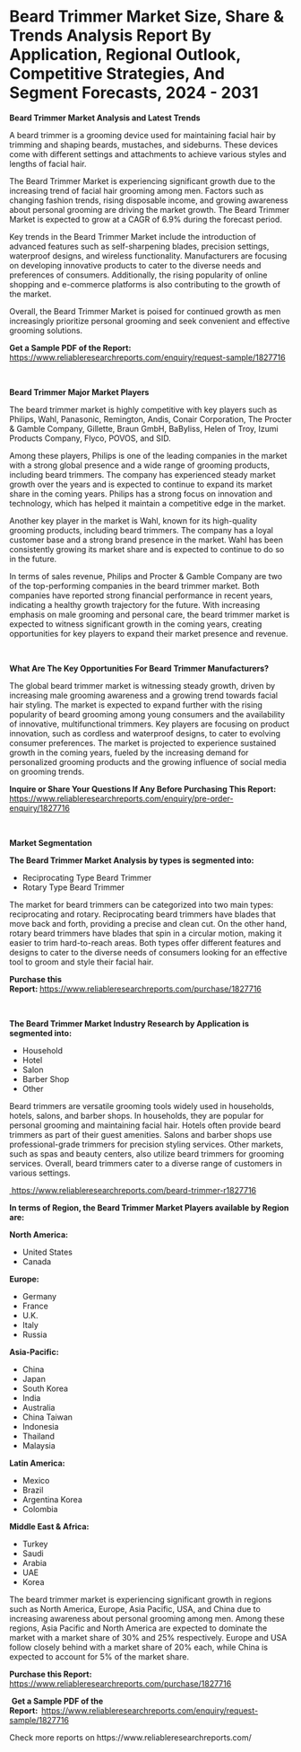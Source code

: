 <p><h1>Beard Trimmer Market Size, Share & Trends Analysis Report By Application, Regional Outlook, Competitive Strategies, And Segment Forecasts, 2024 - 2031</h1></p><p><strong>Beard Trimmer Market Analysis and Latest Trends</strong></p>
<p><p>A beard trimmer is a grooming device used for maintaining facial hair by trimming and shaping beards, mustaches, and sideburns. These devices come with different settings and attachments to achieve various styles and lengths of facial hair.</p><p>The Beard Trimmer Market is experiencing significant growth due to the increasing trend of facial hair grooming among men. Factors such as changing fashion trends, rising disposable income, and growing awareness about personal grooming are driving the market growth. The Beard Trimmer Market is expected to grow at a CAGR of 6.9% during the forecast period.</p><p>Key trends in the Beard Trimmer Market include the introduction of advanced features such as self-sharpening blades, precision settings, waterproof designs, and wireless functionality. Manufacturers are focusing on developing innovative products to cater to the diverse needs and preferences of consumers. Additionally, the rising popularity of online shopping and e-commerce platforms is also contributing to the growth of the market.</p><p>Overall, the Beard Trimmer Market is poised for continued growth as men increasingly prioritize personal grooming and seek convenient and effective grooming solutions.</p></p>
<p><strong>Get a Sample PDF of the Report:&nbsp;</strong> <a href="https://www.reliableresearchreports.com/enquiry/request-sample/1827716">https://www.reliableresearchreports.com/enquiry/request-sample/1827716</a></p>
<p>&nbsp;</p>
<p><strong>Beard Trimmer Major Market Players</strong></p>
<p><p>The beard trimmer market is highly competitive with key players such as Philips, Wahl, Panasonic, Remington, Andis, Conair Corporation, The Procter & Gamble Company, Gillette, Braun GmbH, BaByliss, Helen of Troy, Izumi Products Company, Flyco, POVOS, and SID. </p><p>Among these players, Philips is one of the leading companies in the market with a strong global presence and a wide range of grooming products, including beard trimmers. The company has experienced steady market growth over the years and is expected to continue to expand its market share in the coming years. Philips has a strong focus on innovation and technology, which has helped it maintain a competitive edge in the market.</p><p>Another key player in the market is Wahl, known for its high-quality grooming products, including beard trimmers. The company has a loyal customer base and a strong brand presence in the market. Wahl has been consistently growing its market share and is expected to continue to do so in the future.</p><p>In terms of sales revenue, Philips and Procter & Gamble Company are two of the top-performing companies in the beard trimmer market. Both companies have reported strong financial performance in recent years, indicating a healthy growth trajectory for the future. With increasing emphasis on male grooming and personal care, the beard trimmer market is expected to witness significant growth in the coming years, creating opportunities for key players to expand their market presence and revenue.</p></p>
<p>&nbsp;</p>
<p><strong>What Are The Key Opportunities For Beard Trimmer Manufacturers?</strong></p>
<p><p>The global beard trimmer market is witnessing steady growth, driven by increasing male grooming awareness and a growing trend towards facial hair styling. The market is expected to expand further with the rising popularity of beard grooming among young consumers and the availability of innovative, multifunctional trimmers. Key players are focusing on product innovation, such as cordless and waterproof designs, to cater to evolving consumer preferences. The market is projected to experience sustained growth in the coming years, fueled by the increasing demand for personalized grooming products and the growing influence of social media on grooming trends.</p></p>
<p><strong>Inquire or Share Your Questions If Any Before Purchasing This Report:</strong> <a href="https://www.reliableresearchreports.com/enquiry/pre-order-enquiry/1827716">https://www.reliableresearchreports.com/enquiry/pre-order-enquiry/1827716</a></p>
<p>&nbsp;</p>
<p><strong>Market Segmentation</strong></p>
<p><strong>The Beard Trimmer Market Analysis by types is segmented into:</strong></p>
<p><ul><li>Reciprocating Type Beard Trimmer</li><li>Rotary Type Beard Trimmer</li></ul></p>
<p><p>The market for beard trimmers can be categorized into two main types: reciprocating and rotary. Reciprocating beard trimmers have blades that move back and forth, providing a precise and clean cut. On the other hand, rotary beard trimmers have blades that spin in a circular motion, making it easier to trim hard-to-reach areas. Both types offer different features and designs to cater to the diverse needs of consumers looking for an effective tool to groom and style their facial hair.</p></p>
<p><strong>Purchase this Report:&nbsp;</strong><a href="https://www.reliableresearchreports.com/purchase/1827716">https://www.reliableresearchreports.com/purchase/1827716</a></p>
<p>&nbsp;</p>
<p><strong>The Beard Trimmer Market Industry Research by Application is segmented into:</strong></p>
<p><ul><li>Household</li><li>Hotel</li><li>Salon</li><li>Barber Shop</li><li>Other</li></ul></p>
<p><p>Beard trimmers are versatile grooming tools widely used in households, hotels, salons, and barber shops. In households, they are popular for personal grooming and maintaining facial hair. Hotels often provide beard trimmers as part of their guest amenities. Salons and barber shops use professional-grade trimmers for precision styling services. Other markets, such as spas and beauty centers, also utilize beard trimmers for grooming services. Overall, beard trimmers cater to a diverse range of customers in various settings.</p></p>
<p><a href="https://www.reliableresearchreports.com/beard-trimmer-r1827716">&nbsp;https://www.reliableresearchreports.com/beard-trimmer-r1827716</a></p>
<p><strong>In terms of Region, the Beard Trimmer Market Players available by Region are:</strong></p>
<p>
    <p> <strong> North America: </strong>
        <ul>
            <li>United States</li>
            <li>Canada</li>
        </ul>
        </p> 
    <p> <strong> Europe: </strong>
        <ul>
            <li>Germany</li>
            <li>France</li>
            <li>U.K.</li>
            <li>Italy</li>
            <li>Russia</li>
        </ul>
        </p> 
    <p> <strong> Asia-Pacific: </strong>
        <ul>
            <li>China</li>
            <li>Japan</li>
            <li>South Korea</li>
            <li>India</li>
            <li>Australia</li>
            <li>China Taiwan</li>
            <li>Indonesia</li>
            <li>Thailand</li>
            <li>Malaysia</li>
        </ul>
        </p> 
    <p> <strong> Latin America: </strong>
        <ul>
            <li>Mexico</li>
            <li>Brazil</li>
            <li>Argentina Korea</li>
            <li>Colombia</li>
        </ul>
        </p> 
    <p> <strong> Middle East & Africa: </strong>
        <ul>
            <li>Turkey</li>
            <li>Saudi</li>
            <li>Arabia</li>
            <li>UAE</li>
            <li>Korea</li>
        </ul>
    </p>
    </p>
<p><p>The beard trimmer market is experiencing significant growth in regions such as North America, Europe, Asia Pacific, USA, and China due to increasing awareness about personal grooming among men. Among these regions, Asia Pacific and North America are expected to dominate the market with a market share of 30% and 25% respectively. Europe and USA follow closely behind with a market share of 20% each, while China is expected to account for 5% of the market share.</p></p>
<p><strong>Purchase this Report: </strong><a href="https://www.reliableresearchreports.com/purchase/1827716">https://www.reliableresearchreports.com/purchase/1827716</a></p>
<p>&nbsp;<strong>Get a Sample PDF of the Report:&nbsp;&nbsp;</strong><a href="https://www.reliableresearchreports.com/enquiry/request-sample/1827716">https://www.reliableresearchreports.com/enquiry/request-sample/1827716</a></p>
<p><strong></strong></p>
<p>Check more reports on https://www.reliableresearchreports.com/</p>